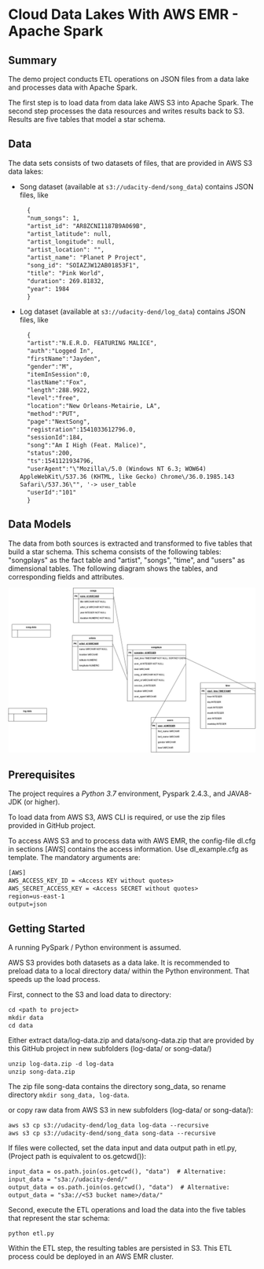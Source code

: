 # Cloud Data Lakes With AWS EMR - Apache Spark

## Summary

The demo project conducts ETL operations on JSON files from a data lake and processes data with Apache Spark.   

The first step is to load data from data lake AWS S3 into Apache Spark. 
The second step processes the data resources and writes results back to S3. Results are five tables that model a star schema.


## Data
The data sets consists of two datasets of files, that are provided in AWS S3 data lakes:

- Song dataset (available at `s3://udacity-dend/song_data`) contains JSON files, like  

        {
        "num_songs": 1, 
        "artist_id": "AR8ZCNI1187B9A069B", 
        "artist_latitude": null, 
        "artist_longitude": null, 
        "artist_location": "", 
        "artist_name": "Planet P Project", 
        "song_id": "SOIAZJW12AB01853F1", 
        "title": "Pink World", 
        "duration": 269.81832, 
        "year": 1984
        }
  
- Log dataset (available at `s3://udacity-dend/log_data`) contains JSON files, like
  
        {
        "artist":"N.E.R.D. FEATURING MALICE",
        "auth":"Logged In",
        "firstName":"Jayden",				
        "gender":"M",						
        "itemInSession":0,
        "lastName":"Fox",					
        "length":288.9922,					
        "level":"free",							
        "location":"New Orleans-Metairie, LA",	
        "method":"PUT",				
        "page":"NextSong",
        "registration":1541033612796.0,
        "sessionId":184,
        "song":"Am I High (Feat. Malice)",		
        "status":200,
        "ts":1541121934796,						
        "userAgent":"\"Mozilla\/5.0 (Windows NT 6.3; WOW64) AppleWebKit\/537.36 (KHTML, like Gecko) Chrome\/36.0.1985.143 Safari\/537.36\"", '-> user_table
        "userId":"101" 
        }

## Data Models

The data from both sources is extracted and transformed to five tables that build a star schema. 
This schema consists of the following tables: "songplays" as the fact table and "artist", "songs", "time", and "users" as dimensional tables.
The following diagram shows the tables, and corresponding fields and attributes.

![Entity relation diagram for staging final tables](ERD_sql_schema.drawio.png)


## Prerequisites

The project requires a *Python 3.7* environment, Pyspark 2.4.3., and JAVA8-JDK (or higher). 

To load data from AWS S3, AWS CLI is required, or use the zip files provided in GitHub project. 

To access AWS S3 and to process data with AWS EMR, the config-file dl.cfg in sections [AWS] contains the access information. Use dl_example.cfg as template.
The mandatory arguments are:
  
    [AWS]  
    AWS_ACCESS_KEY_ID = <Access KEY without quotes>  
    AWS_SECRET_ACCESS_KEY = <Access SECRET without quotes>
    region=us-east-1
    output=json


## Getting Started

A running PySpark / Python environment is assumed.  

AWS S3 provides both datasets as a data lake. It is recommended to preload data to a local directory data/ within the Python environment. That speeds up the load process. 

First, connect to the S3 and load data to directory:  

    cd <path to project>
    mkdir data
    cd data

Either extract data/log-data.zip and data/song-data.zip that are provided by this GitHub project in new subfolders (log-data/ or song-data/)

    unzip log-data.zip -d log-data
    unzip song-data.zip

The zip file song-data contains the directory song_data, so rename directory `mkdir song_data, log-data`.

  or copy raw data from AWS S3 in new subfolders (log-data/ or song-data/):

    aws s3 cp s3://udacity-dend/log_data log-data --recursive
    aws s3 cp s3://udacity-dend/song_data song-data --recursive

If files were collected, set the data input and data output path in etl.py, (Project path is equivalent to os.getcwd()):

    input_data = os.path.join(os.getcwd(), "data")  # Alternative: input_data = "s3a://udacity-dend/"
    output_data = os.path.join(os.getcwd(), "data")  # Alternative: output_data = "s3a://<S3 bucket name>/data/"

Second, execute the ETL operations and load the data into the five tables that represent the star schema:  

    python etl.py

Within the ETL step, the resulting tables are persisted in S3. This ETL process could be deployed in an AWS EMR cluster.